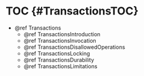 TOC {#TransactionsTOC}
=======================

- @ref Transactions
  - @ref TransactionsIntroduction
  - @ref TransactionsInvocation
  - @ref TransactionsDisallowedOperations
  - @ref TransactionsLocking
  - @ref TransactionsDurability
  - @ref TransactionsLimitations
